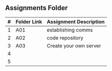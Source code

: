 ##  Assignments Folder

|   #   | Folder Link | Assignment Description |
| :---: | ----------- | ---------------------- |
|   1   |   A01 |  establishing comms |
|   2   |   A02| code repository|
|   3   |    A03 |    Create your own server              | 143.198.158.17 |
|   4   |    |               |
|   5   |    |                 |
